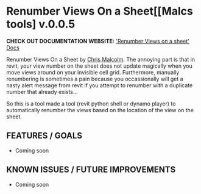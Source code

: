 Renumber Views On a Sheet[[Malcs tools]  v.0.0.5
=============


**CHECK OUT DOCUMENTATION WEBSITE:**
['Renumber Views on a sheet' Docs](http://chris-malcolm.com/projects/malcstools/p/renumber-views-on-a-sheet)

Renumber Views On a Sheet by [Chris Malcolm](http://chris-malcolm.com). The annoying part is that in revit, your view number on the sheet does not update magically when you move views around on your invisible cell grid. Furthermore, manually renumbering is sometimes a pain because you occassionally will get a nasty alert message from revit if you attempt to renumber with a duplicate number that already exists...

So this is a tool made a tool (revit python shell or dynamo player) to automatically renumber the views based on the location of the view on the sheet. 




FEATURES / GOALS
----------------
- Coming soon

KNOWN ISSUES / FUTURE IMPROVEMENTS
-----------------------------------
- Coming soon